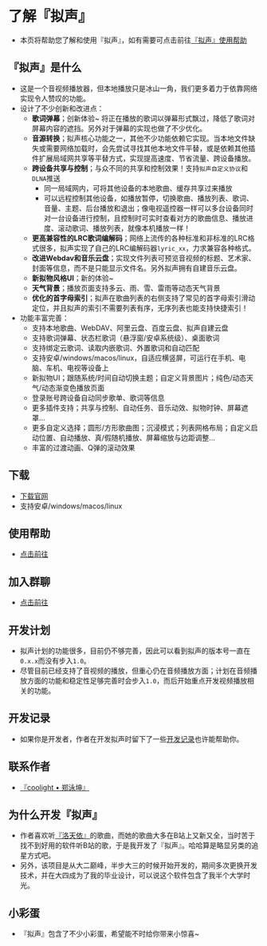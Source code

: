 # 了解『拟声』
- 本页将帮助您了解和使用『拟声』，如有需要可点击前往[『拟声』使用帮助](/help/)

## 『拟声』是什么
- 这是一个音视频播放器，但本地播放只是冰山一角，我们更多着力于依靠网络实现令人赞叹的功能。
- 设计了不少创新和改进点：
  - **歌词弹幕**；创新体验~ 将正在播放的歌词以弹幕形式飘过，降低了歌词对屏幕内容的遮挡。另外对于弹幕的实现也做了不少优化。
  - **音源转换**；拟声核心功能之一，其他不少功能依赖它实现。当本地文件缺失或需要网络加载时，会先尝试寻找其他本地文件平替，或是依赖其他插件扩展局域网共享等平替方式，实现提高速度、节省流量、跨设备播放。
  - **跨设备共享与控制**；与众不同的共享和控制效果！支持`拟声自定义协议`和`DLNA`推送
    - 同一局域网内，可将其他设备的本地歌曲、缓存共享过来播放
    - 可以远程控制其他设备，如播放暂停，切换歌曲、播放列表、歌词、音量、主题、后台播放和退出；像电视遥控器一样可以多台设备同时对一台设备进行控制，且控制时可实时查看对方的歌曲信息、播放进度、滚动歌词、播放列表，就像本机播放一样！
  - **更高兼容性的LRC歌词编解码**；网络上流传的各种标准和非标准的LRC格式很多，拟声实现了自己的LRC编解码器`lyric_xx`，力求兼容各种格式。
  - **改进Webdav和音乐云盘**；实现文件列表可预览音视频的标题、艺术家、封面等信息，而不是只能显示文件名。另外拟声拥有自建音乐云盘。
  - **新拟物风格UI**；新的体验~
  - **天气背景**；播放页面支持多云、雨、雪、雷雨等动态天气背景
  - **优化的首字母索引**；拟声在歌曲列表的右侧支持了常见的首字母索引滑动定位，并且拟声的索引不需要列表有序，无序列表也能支持快捷索引！
- 功能丰富完善：
  - 支持本地歌曲、WebDAV、阿里云盘、百度云盘、拟声自建云盘
  - 支持歌词弹幕、状态栏歌词（悬浮窗/安卓系统级）、桌面歌词
  - 支持绑定云歌词、读取内嵌歌词、外置歌词和自动匹配
  - 支持安卓/windows/macos/linux，自适应横竖屏，可运行在手机、电脑、车机、电视等设备上
  - 新拟物UI；跟随系统/时间自动切换主题；自定义背景图片；纯色/动态天气/动态渐变色播放页面
  - 登录账号跨设备自动同步歌单、歌词等信息
  - 更多插件支持；共享与控制、自动任务、音乐动效、拟物时钟、屏幕遮罩...
  - 更多自定义选择；圆形/方形歌曲图；沉浸模式；列表网格布局；自定义启动位置、自动播放、真/假随机播放、屏幕缩放与边距调整...
  - 丰富的过渡动画、Q弹的滚动效果

## 下载
- [下载官网](https://download.music.mimicry.cool/)
- 支持安卓/windows/macos/linux

## 使用帮助
- [点击前往](/help/)

## 加入群聊
- [点击前往](/about/qqgroup)

## 开发计划
- 拟声计划的功能很多，目前仍不够完善，因此可以看到拟声的版本号一直在`0.x.x`而没有步入`1.0`。
- 尽管目前已经支持了音视频的播放，但重心仍在音频播放方面；计划在音频播放方面的功能和稳定性足够完善时会步入`1.0`，而后开始重点开发视频播放相关的功能。

## 开发记录
- 如果你是开发者，作者在开发拟声时留下了一些[开发记录](/develop/)也许能帮助你。

## 联系作者
- [『coolight • 郑泳坤』](/about/author)

## 为什么开发『拟声』
- 作者喜欢听[『洛天依』](https://space.bilibili.com/36081646)的歌曲，而她的歌曲大多在B站上又新又全，当时苦于找不到好用的软件听B站的歌，于是我开发了『拟声』。哈哈算是略显另类的追星方式吧。
- 另外，该项目是从大二巅峰，半步大三的时候开始开发的，期间多次更换开发技术，并在大四成为了我的毕业设计，可以说这个软件包含了我半个大学时光。

## 小彩蛋
- 『拟声』包含了不少小彩蛋，希望能不时给你带来小惊喜~